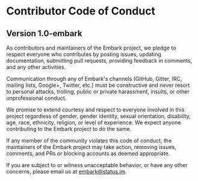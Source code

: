 # Contributor Code of Conduct

## Version 1.0-embark

As contributors and maintainers of the Embark project, we pledge to respect everyone who contributes by posting issues, updating documentation, submitting pull requests, providing feedback in comments, and any other activities.

Communication through any of Embark's channels (GitHub, Gitter, IRC, mailing lists, Google+, Twitter, etc.) must be constructive and never resort to personal attacks, trolling, public or private harassment, insults, or other unprofessional conduct.

We promise to extend courtesy and respect to everyone involved in this project regardless of gender, gender identity, sexual orientation, disability, age, race, ethnicity, religion, or level of experience. We expect anyone contributing to the Embark project to do the same.

If any member of the community violates this code of conduct, the maintainers of the Embark project may take action, removing issues, comments, and PRs or blocking accounts as deemed appropriate.

If you are subject to or witness unacceptable behavior, or have any other concerns, please email us at [embark@status.im](mailto:embark@status.im).

